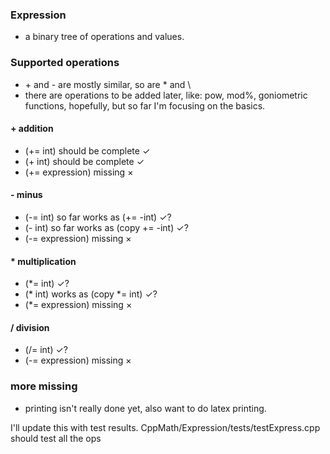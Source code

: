 ### Expression   
 - a binary tree of operations and values.

### Supported operations
 - \+ and \- are mostly similar, so are \* and \   
 - there are operations to be added later, like: pow, mod%, goniometric functions, hopefully, but so far I'm focusing on the basics.
 #### \+ addition  
 - (\+= int) should be complete $\checkmark$
 - (\+ int) should be complete $\checkmark$
 - (\+= expression) missing $\times$
 #### \- minus 
 - (\-= int) so far works as (\+= -int) $✓$?
 - (\- int) so far works as (copy \+= -int) $✓$?
 - (\-= expression) missing $\times$
 #### \* multiplication  
 - (\*= int) $\checkmark$?  
 - (\* int) works as (copy \*= int) $\checkmark$?   
 - (\*= expression) missing $\times$
 #### / division  
 - (\/= int) $\checkmark$?  
 - (\-= expression) missing $\times$

### more missing
 - printing isn't really done yet, also want to do latex printing.   

I'll update this with test results. CppMath/Expression/tests/testExpress.cpp should test all the ops